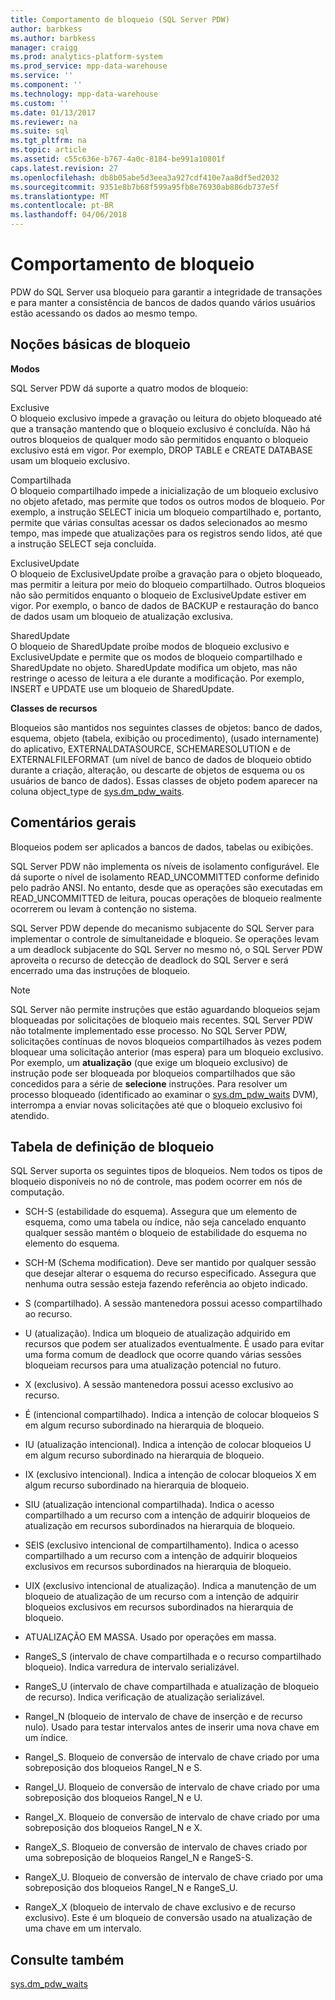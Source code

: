 ```yaml
---
title: Comportamento de bloqueio (SQL Server PDW)
author: barbkess
ms.author: barbkess
manager: craigg
ms.prod: analytics-platform-system
ms.prod_service: mpp-data-warehouse
ms.service: ''
ms.component: ''
ms.technology: mpp-data-warehouse
ms.custom: ''
ms.date: 01/13/2017
ms.reviewer: na
ms.suite: sql
ms.tgt_pltfrm: na
ms.topic: article
ms.assetid: c55c636e-b767-4a0c-8184-be991a10801f
caps.latest.revision: 27
ms.openlocfilehash: db8b05abe5d3eea3a927cdf410e7aa8df5ed2032
ms.sourcegitcommit: 9351e8b7b68f599a95fb8e76930ab886db737e5f
ms.translationtype: MT
ms.contentlocale: pt-BR
ms.lasthandoff: 04/06/2018
---
```

# <a name="locking-behavior"></a>Comportamento de bloqueio
PDW do SQL Server usa bloqueio para garantir a integridade de transações e para manter a consistência de bancos de dados quando vários usuários estão acessando os dados ao mesmo tempo.  
  
## <a name="Basics"></a>Noções básicas de bloqueio  
**Modos**  
  
SQL Server PDW dá suporte a quatro modos de bloqueio:  
  
Exclusive  
O bloqueio exclusivo impede a gravação ou leitura do objeto bloqueado até que a transação mantendo que o bloqueio exclusivo é concluída. Não há outros bloqueios de qualquer modo são permitidos enquanto o bloqueio exclusivo está em vigor. Por exemplo, DROP TABLE e CREATE DATABASE usam um bloqueio exclusivo.  
  
Compartilhada  
O bloqueio compartilhado impede a inicialização de um bloqueio exclusivo no objeto afetado, mas permite que todos os outros modos de bloqueio. Por exemplo, a instrução SELECT inicia um bloqueio compartilhado e, portanto, permite que várias consultas acessar os dados selecionados ao mesmo tempo, mas impede que atualizações para os registros sendo lidos, até que a instrução SELECT seja concluída.  
  
ExclusiveUpdate  
O bloqueio de ExclusiveUpdate proíbe a gravação para o objeto bloqueado, mas permitir a leitura por meio do bloqueio compartilhado. Outros bloqueios não são permitidos enquanto o bloqueio de ExclusiveUpdate estiver em vigor. Por exemplo, o banco de dados de BACKUP e restauração do banco de dados usam um bloqueio de atualização exclusiva.  
  
SharedUpdate  
O bloqueio de SharedUpdate proíbe modos de bloqueio exclusivo e ExclusiveUpdate e permite que os modos de bloqueio compartilhado e SharedUpdate no objeto. SharedUpdate modifica um objeto, mas não restringe o acesso de leitura a ele durante a modificação. Por exemplo, INSERT e UPDATE use um bloqueio de SharedUpdate.  
  
**Classes de recursos**  
  
Bloqueios são mantidos nos seguintes classes de objetos: banco de dados, esquema, objeto (tabela, exibição ou procedimento), (usado internamente) do aplicativo, EXTERNALDATASOURCE, SCHEMARESOLUTION e de EXTERNALFILEFORMAT (um nível de banco de dados de bloqueio obtido durante a criação, alteração, ou descarte de objetos de esquema ou os usuários de banco de dados). Essas classes de objeto podem aparecer na coluna object_type de [sys.dm_pdw_waits](../relational-databases/system-dynamic-management-views/sys-dm-pdw-waits-transact-sql.md).  
  
## <a name="Remarks"></a>Comentários gerais  
Bloqueios podem ser aplicados a bancos de dados, tabelas ou exibições.  
  
SQL Server PDW não implementa os níveis de isolamento configurável. Ele dá suporte o nível de isolamento READ_UNCOMMITTED conforme definido pelo padrão ANSI. No entanto, desde que as operações são executadas em READ_UNCOMMITTED de leitura, poucas operações de bloqueio realmente ocorrerem ou levam à contenção no sistema.  
  
SQL Server PDW depende do mecanismo subjacente do SQL Server para implementar o controle de simultaneidade e bloqueio. Se operações levam a um deadlock subjacente do SQL Server no mesmo nó, o SQL Server PDW aproveita o recurso de detecção de deadlock do SQL Server e será encerrado uma das instruções de bloqueio.  
  
> [!NOTE]  
> SQL Server não permite instruções que estão aguardando bloqueios sejam bloqueadas por solicitações de bloqueio mais recentes. SQL Server PDW não totalmente implementado esse processo. No SQL Server PDW, solicitações contínuas de novos bloqueios compartilhados às vezes podem bloquear uma solicitação anterior (mas espera) para um bloqueio exclusivo. Por exemplo, um **atualização** (que exige um bloqueio exclusivo) de instrução pode ser bloqueada por bloqueios compartilhados que são concedidos para a série de **selecione** instruções. Para resolver um processo bloqueado (identificado ao examinar o [sys.dm_pdw_waits](../relational-databases/system-dynamic-management-views/sys-dm-pdw-waits-transact-sql.md) DVM), interrompa a enviar novas solicitações até que o bloqueio exclusivo foi atendido.  
  
## <a name="lock-definition-table"></a>Tabela de definição de bloqueio  
SQL Server suporta os seguintes tipos de bloqueios. Nem todos os tipos de bloqueio disponíveis no nó de controle, mas podem ocorrer em nós de computação.  
  
-   SCH-S (estabilidade do esquema). Assegura que um elemento de esquema, como uma tabela ou índice, não seja cancelado enquanto qualquer sessão mantém o bloqueio de estabilidade do esquema no elemento do esquema.  
  
-   SCH-M (Schema modification). Deve ser mantido por qualquer sessão que desejar alterar o esquema do recurso especificado. Assegura que nenhuma outra sessão esteja fazendo referência ao objeto indicado.  
  
-   S (compartilhado). A sessão mantenedora possui acesso compartilhado ao recurso.  
  
-   U (atualização). Indica um bloqueio de atualização adquirido em recursos que podem ser atualizados eventualmente. É usado para evitar uma forma comum de deadlock que ocorre quando várias sessões bloqueiam recursos para uma atualização potencial no futuro.  
  
-   X (exclusivo). A sessão mantenedora possui acesso exclusivo ao recurso.  
  
-   É (intencional compartilhado). Indica a intenção de colocar bloqueios S em algum recurso subordinado na hierarquia de bloqueio.  
  
-   IU (atualização intencional). Indica a intenção de colocar bloqueios U em algum recurso subordinado na hierarquia de bloqueio.  
  
-   IX (exclusivo intencional). Indica a intenção de colocar bloqueios X em algum recurso subordinado na hierarquia de bloqueio.  
  
-   SIU (atualização intencional compartilhada). Indica o acesso compartilhado a um recurso com a intenção de adquirir bloqueios de atualização em recursos subordinados na hierarquia de bloqueio.  
  
-   SEIS (exclusivo intencional de compartilhamento). Indica o acesso compartilhado a um recurso com a intenção de adquirir bloqueios exclusivos em recursos subordinados na hierarquia de bloqueio.  
  
-   UIX (exclusivo intencional de atualização). Indica a manutenção de um bloqueio de atualização de um recurso com a intenção de adquirir bloqueios exclusivos em recursos subordinados na hierarquia de bloqueio.  
  
-   ATUALIZAÇÃO EM MASSA. Usado por operações em massa.  
  
-   RangeS_S (intervalo de chave compartilhada e o recurso compartilhado bloqueio). Indica varredura de intervalo serializável.  
  
-   RangeS_U (intervalo de chave compartilhada e atualização de bloqueio de recurso). Indica verificação de atualização serializável.  
  
-   RangeI_N (bloqueio de intervalo de chave de inserção e de recurso nulo). Usado para testar intervalos antes de inserir uma nova chave em um índice.  
  
-   RangeI_S. Bloqueio de conversão de intervalo de chave criado por uma sobreposição dos bloqueios RangeI_N e S.  
  
-   RangeI_U. Bloqueio de conversão de intervalo de chave criado por uma sobreposição dos bloqueios RangeI_N e U.  
  
-   RangeI_X. Bloqueio de conversão de intervalo de chave criado por uma sobreposição dos bloqueios RangeI_N e X.  
  
-   RangeX_S. Bloqueio de conversão de intervalo de chaves criado por uma sobreposição de bloqueios RangeI_N e RangeS-S.  
  
-   RangeX_U. Bloqueio de conversão de intervalo de chave criado por uma sobreposição dos bloqueios RangeI_N e RangeS_U.  
  
-   RangeX_X (bloqueio de intervalo de chave exclusivo e de recurso exclusivo). Este é um bloqueio de conversão usado na atualização de uma chave em um intervalo.  
  
## <a name="see-also"></a>Consulte também  
<!-- MISSING LINKS 
[Common Metadata Query Examples &#40;SQL Server PDW&#41;](../sqlpdw/common-metadata-query-examples-sql-server-pdw.md)  
-->
[sys.dm_pdw_waits](../relational-databases/system-dynamic-management-views/sys-dm-pdw-waits-transact-sql.md)  
  
